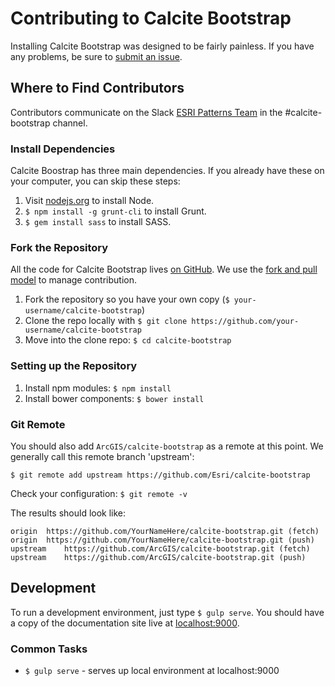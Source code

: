 # Contributing to Calcite Bootstrap

Installing Calcite Bootstrap was designed to be fairly painless. If you have any problems, be sure to [submit an issue](https://github.com/Esri/calcite-bootstrap/issues/).

## Where to Find Contributors
Contributors communicate on the Slack [ESRI Patterns Team](https://esri-patterns.slack.com/) in the #calcite-bootstrap channel.

### Install Dependencies

Calcite Boostrap has three main dependencies. If you already have these on your computer, you can skip these steps:

1. Visit [nodejs.org](http://nodejs.org/) to install Node.
2. `$ npm install -g grunt-cli` to install Grunt.
3. `$ gem install sass` to install SASS.

### Fork the Repository

All the code for Calcite Bootstrap lives [on GitHub](https://github.com/ArcGIS/calcite-bootstrap). We use the [fork and pull model](https://help.github.com/articles/using-pull-requests/) to manage contribution.

1. Fork the repository so you have your own copy (`$ your-username/calcite-bootstrap`)
2. Clone the repo locally with `$ git clone https://github.com/your-username/calcite-bootstrap`
3. Move into the clone repo:  `$ cd calcite-bootstrap`

### Setting up the Repository
1. Install npm modules: `$ npm install`
2. Install bower components: `$ bower install`

### Git Remote
You should also add `ArcGIS/calcite-bootstrap` as a remote at this point. We generally call this remote branch 'upstream':

```
$ git remote add upstream https://github.com/Esri/calcite-bootstrap
```

Check your configuration: `$ git remote -v`

The results should look like:
```
origin	https://github.com/YourNameHere/calcite-bootstrap.git (fetch)
origin	https://github.com/YourNameHere/calcite-bootstrap.git (push)
upstream	https://github.com/ArcGIS/calcite-bootstrap.git (fetch)
upstream	https://github.com/ArcGIS/calcite-bootstrap.git (push)
```

## Development

To run a development environment, just type `$ gulp serve`. You should have a copy of the documentation site live at [localhost:9000](http://localhost:9000).

### Common Tasks

- `$ gulp serve` - serves up local environment at localhost:9000
